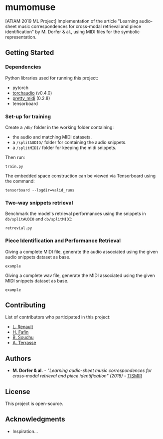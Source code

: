 # mumomuse

[ATIAM 2019 ML Project] Implementation of the article "Learning audio-sheet music correspondences for cross-modal retrieval and piece identification" by M. Dorfer &amp; al., using MIDI files for the symbolic representation.

## Getting Started

### Dependencies

Python libraries used for running this project:

* pytorch
* [torchaudio](https://github.com/pytorch/audio) (v0.4.0)
* [pretty_midi](https://github.com/craffel/pretty-midi) (0.2.8)
* tensorboard 


### Set-up for training

Create a `/db/` folder in the working folder containing:
* the audio and matching MIDI datasets.
* a `/splitAUDIO/` folder for containing the audio snippets.
* a `/splitMIDI/` folder for keeping the midi snippets.

Then run:

```
train.py
```

The embedded space construction can be viewed via Tensorboard using the command:
```
tensorboard --logdir=valid_runs
```

### Two-way snippets retrieval

Benchmark the model's retrieval performances using the snippets in `db/splitAUDIO` and `db/splitMIDI`:
```
retrevial.py
```

### Piece Identification and Performance Retrieval

Giving a complete MIDI file, generate the audio associated using the given audio snippets dataset as base.
```
example
```

Giving a complete wav file, generate the MIDI associated using the given MIDI snippets dataset as base.
```
example
```

## Contributing
List of contributors who participated in this project:
* [L. Renault](https://github.com/lrenault)
* [H. Fafin](https://github.com/hfafin)
* [B. Souchu](https://github.com/BrunoSouchu)
* [A. Terrasse](https://github.com/aterrasse)

## Authors

* **M. Dorfer &amp; al.** - *"Learning audio-sheet music correspondences for cross-modal retrieval and piece identification" (2018)* - [TISMIR](https://transactions.ismir.net/articles/10.5334/tismir.12/)

## License

This project is open-source.

## Acknowledgments

* Inspiration...
